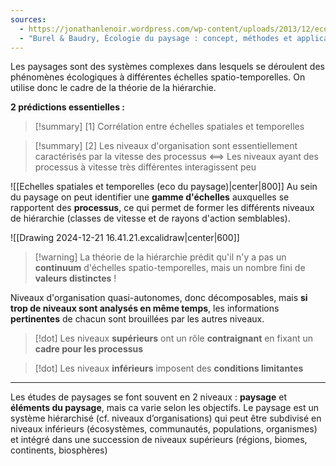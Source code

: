 ```yaml
---
sources:
  - https://jonathanlenoir.wordpress.com/wp-content/uploads/2013/12/ecologie-du-paysage.pdf
  - "Burel & Baudry, Écologie du paysage : concept, méthodes et applications (2nde édition)"
---
```


Les paysages sont des systèmes complexes dans lesquels se déroulent des phénomènes écologiques à différentes échelles spatio-temporelles. On utilise donc le cadre de la théorie de la hiérarchie.

**2 prédictions essentielles :**

>[!summary] [1] Corrélation entre échelles spatiales et temporelles

>[!summary] [2] Les niveaux d'organisation sont essentiellement caractérisés par la vitesse des processus <==> Les niveaux ayant des processus à vitesse très différentes interagissent peu 

![[Echelles spatiales et temporelles (eco du paysage)|center|800]]
Au sein du paysage on peut identifier une **gamme d'échelles** auxquelles se rapportent des **processus**, ce qui permet de former les différents niveaux de hiérarchie (classes de vitesse et de rayons d'action semblables).

![[Drawing 2024-12-21 16.41.21.excalidraw|center|600]]
>[!warning] La théorie de la hiérarchie prédit qu'il n'y a pas un **continuum** d'échelles spatio-temporelles, mais un nombre fini de **valeurs distinctes** !

Niveaux d'organisation quasi-autonomes, donc décomposables, mais **si trop de niveaux sont analysés en même temps**, les informations **pertinentes** de chacun sont brouillées par les autres niveaux.

>[!dot] Les niveaux **supérieurs** ont un rôle **contraignant** en fixant un **cadre pour les processus**

>[!dot] Les niveaux **inférieurs** imposent des **conditions limitantes**

____

Les études de paysages se font souvent en 2 niveaux : **paysage** et **éléments du paysage**, mais ca varie selon les objectifs.
Le paysage est un système hiérarchisé (cf. niveaux d’organisations) qui peut être subdivisé en niveaux inférieurs (écosystèmes, communautés, populations, organismes) et intégré dans une succession de niveaux supérieurs (régions, biomes, continents, biosphères)

